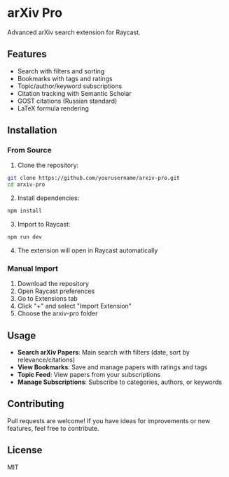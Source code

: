 # arXiv Pro

Advanced arXiv search extension for Raycast.

## Features

- Search with filters and sorting
- Bookmarks with tags and ratings  
- Topic/author/keyword subscriptions
- Citation tracking with Semantic Scholar
- GOST citations (Russian standard)
- LaTeX formula rendering

## Installation

### From Source

1. Clone the repository:
```bash
git clone https://github.com/yourusername/arxiv-pro.git
cd arxiv-pro
```

2. Install dependencies:
```bash
npm install
```

3. Import to Raycast:
```bash
npm run dev
```

4. The extension will open in Raycast automatically

### Manual Import

1. Download the repository
2. Open Raycast preferences
3. Go to Extensions tab
4. Click "+" and select "Import Extension"
5. Choose the arxiv-pro folder

## Usage

- **Search arXiv Papers**: Main search with filters (date, sort by relevance/citations)
- **View Bookmarks**: Save and manage papers with ratings and tags
- **Topic Feed**: View papers from your subscriptions
- **Manage Subscriptions**: Subscribe to categories, authors, or keywords

## Contributing

Pull requests are welcome! If you have ideas for improvements or new features, feel free to contribute.

## License

MIT